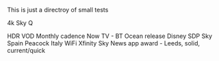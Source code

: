 This is just a directroy of small tests

4k Sky Q

HDR VOD
Monthly cadence
Now TV - BT Ocean release
Disney
SDP Sky Spain
Peacock
Italy WiFi
Xfinity
Sky News app award - Leeds, solid, current/quick
